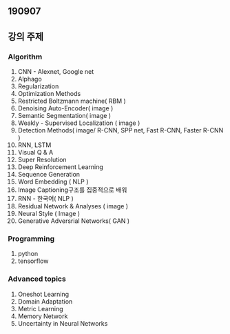 ## 190907

## 강의 주제

### Algorithm

1. CNN - Alexnet, Google net
2. Alphago
3. Regularization
4. Optimization Methods
5. Restricted Boltzmann machine( RBM )
6. Denoising Auto-Encoder( image )
7. Semantic Segmentation( image )
8. Weakly - Supervised Localization ( image )
9. Detection Methods( image/  R-CNN, SPP net, Fast R-CNN, Faster R-CNN )
10. RNN, LSTM
11. Visual Q & A
12. Super Resolution
13. Deep Reinforcement Learning
14. Sequence Generation
15. Word Embedding ( NLP )
16. Image Captioning구조를 집중적으로 배워
17. RNN - 한국어( NLP )
18. Residual Network & Analyses ( image )
19. Neural Style ( Image )
20. Generative Adversrial Networks( GAN )

### Programming
1. python
2. tensorflow

### Advanced topics

1. Oneshot Learning
2. Domain Adaptation
3. Metric Learning
4. Memory Network
5. Uncertainty in Neural Networks 